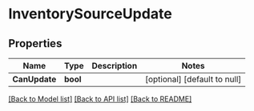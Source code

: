 # InventorySourceUpdate

## Properties
Name | Type | Description | Notes
------------ | ------------- | ------------- | -------------
**CanUpdate** | **bool** |  | [optional] [default to null]

[[Back to Model list]](../README.md#documentation-for-models) [[Back to API list]](../README.md#documentation-for-api-endpoints) [[Back to README]](../README.md)


